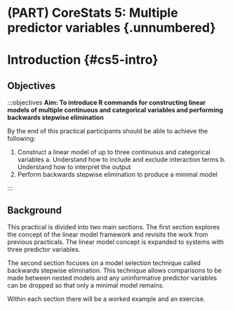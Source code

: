 # (PART) CoreStats 5: Multiple predictor variables {.unnumbered}

# Introduction {#cs5-intro}

## Objectives
:::objectives
**Aim: To introduce R commands for constructing linear models of multiple continuous and categorical variables and performing backwards stepwise elimination**

By the end of this practical participants should be able to achieve the following:

1. Construct a linear model of up to three continuous and categorical variables
    a. Understand how to include and exclude interaction terms
    b. Understand how to interpret the output
2. Perform backwards stepwise elimination to produce a minimal model

:::

## Background
This practical is divided into two main sections. The first section explores the concept of the linear model framework and revisits the work from previous practicals. The linear model concept is expanded to systems with three predictor variables.

The second section focuses on a model selection technique called backwards stepwise elimination. This technique allows comparisons to be made between nested models and any uninformative predictor variables can be dropped so that only a minimal model remains.

Within each section there will be a worked example and an exercise.

